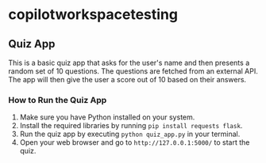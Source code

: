 # copilotworkspacetesting

## Quiz App

This is a basic quiz app that asks for the user's name and then presents a random set of 10 questions. The questions are fetched from an external API. The app will then give the user a score out of 10 based on their answers.

### How to Run the Quiz App

1. Make sure you have Python installed on your system.
2. Install the required libraries by running `pip install requests flask`.
3. Run the quiz app by executing `python quiz_app.py` in your terminal.
4. Open your web browser and go to `http://127.0.0.1:5000/` to start the quiz.
